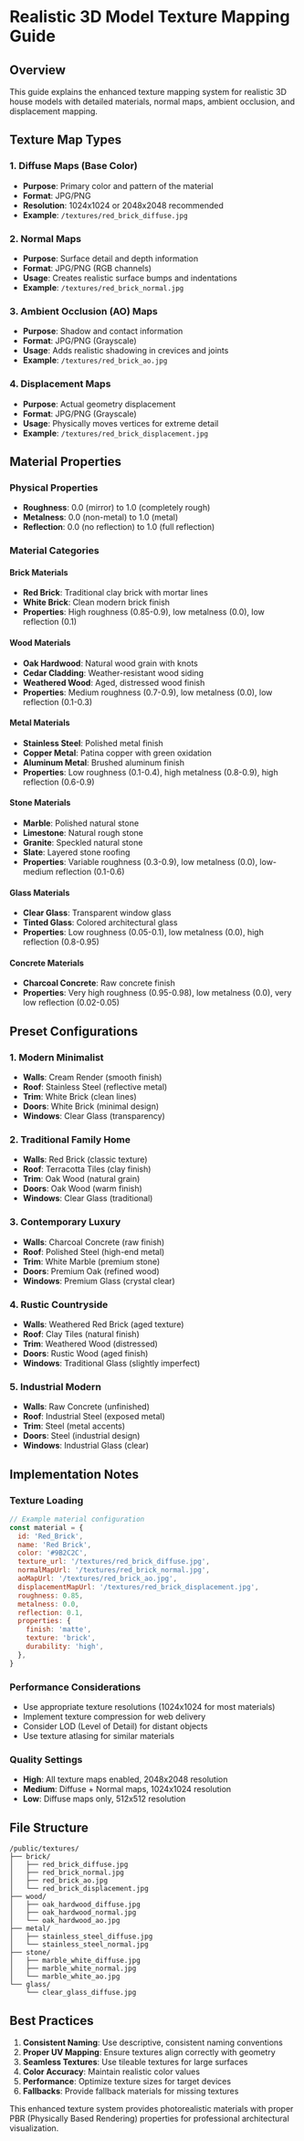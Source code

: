 # Realistic 3D Model Texture Mapping Guide

## Overview

This guide explains the enhanced texture mapping system for realistic 3D house models with detailed materials, normal maps, ambient occlusion, and displacement mapping.

## Texture Map Types

### 1. Diffuse Maps (Base Color)

- **Purpose**: Primary color and pattern of the material
- **Format**: JPG/PNG
- **Resolution**: 1024x1024 or 2048x2048 recommended
- **Example**: `/textures/red_brick_diffuse.jpg`

### 2. Normal Maps

- **Purpose**: Surface detail and depth information
- **Format**: JPG/PNG (RGB channels)
- **Usage**: Creates realistic surface bumps and indentations
- **Example**: `/textures/red_brick_normal.jpg`

### 3. Ambient Occlusion (AO) Maps

- **Purpose**: Shadow and contact information
- **Format**: JPG/PNG (Grayscale)
- **Usage**: Adds realistic shadowing in crevices and joints
- **Example**: `/textures/red_brick_ao.jpg`

### 4. Displacement Maps

- **Purpose**: Actual geometry displacement
- **Format**: JPG/PNG (Grayscale)
- **Usage**: Physically moves vertices for extreme detail
- **Example**: `/textures/red_brick_displacement.jpg`

## Material Properties

### Physical Properties

- **Roughness**: 0.0 (mirror) to 1.0 (completely rough)
- **Metalness**: 0.0 (non-metal) to 1.0 (metal)
- **Reflection**: 0.0 (no reflection) to 1.0 (full reflection)

### Material Categories

#### Brick Materials

- **Red Brick**: Traditional clay brick with mortar lines
- **White Brick**: Clean modern brick finish
- **Properties**: High roughness (0.85-0.9), low metalness (0.0), low reflection (0.1)

#### Wood Materials

- **Oak Hardwood**: Natural wood grain with knots
- **Cedar Cladding**: Weather-resistant wood siding
- **Weathered Wood**: Aged, distressed wood finish
- **Properties**: Medium roughness (0.7-0.9), low metalness (0.0), low reflection (0.1-0.3)

#### Metal Materials

- **Stainless Steel**: Polished metal finish
- **Copper Metal**: Patina copper with green oxidation
- **Aluminum Metal**: Brushed aluminum finish
- **Properties**: Low roughness (0.1-0.4), high metalness (0.8-0.9), high reflection (0.6-0.9)

#### Stone Materials

- **Marble**: Polished natural stone
- **Limestone**: Natural rough stone
- **Granite**: Speckled natural stone
- **Slate**: Layered stone roofing
- **Properties**: Variable roughness (0.3-0.9), low metalness (0.0), low-medium reflection (0.1-0.6)

#### Glass Materials

- **Clear Glass**: Transparent window glass
- **Tinted Glass**: Colored architectural glass
- **Properties**: Low roughness (0.05-0.1), low metalness (0.0), high reflection (0.8-0.95)

#### Concrete Materials

- **Charcoal Concrete**: Raw concrete finish
- **Properties**: Very high roughness (0.95-0.98), low metalness (0.0), very low reflection (0.02-0.05)

## Preset Configurations

### 1. Modern Minimalist

- **Walls**: Cream Render (smooth finish)
- **Roof**: Stainless Steel (reflective metal)
- **Trim**: White Brick (clean lines)
- **Doors**: White Brick (minimal design)
- **Windows**: Clear Glass (transparency)

### 2. Traditional Family Home

- **Walls**: Red Brick (classic texture)
- **Roof**: Terracotta Tiles (clay finish)
- **Trim**: Oak Wood (natural grain)
- **Doors**: Oak Wood (warm finish)
- **Windows**: Clear Glass (traditional)

### 3. Contemporary Luxury

- **Walls**: Charcoal Concrete (raw finish)
- **Roof**: Polished Steel (high-end metal)
- **Trim**: White Marble (premium stone)
- **Doors**: Premium Oak (refined wood)
- **Windows**: Premium Glass (crystal clear)

### 4. Rustic Countryside

- **Walls**: Weathered Red Brick (aged texture)
- **Roof**: Clay Tiles (natural finish)
- **Trim**: Weathered Wood (distressed)
- **Doors**: Rustic Wood (aged finish)
- **Windows**: Traditional Glass (slightly imperfect)

### 5. Industrial Modern

- **Walls**: Raw Concrete (unfinished)
- **Roof**: Industrial Steel (exposed metal)
- **Trim**: Steel (metal accents)
- **Doors**: Steel (industrial design)
- **Windows**: Industrial Glass (clear)

## Implementation Notes

### Texture Loading

```javascript
// Example material configuration
const material = {
  id: 'Red_Brick',
  name: 'Red Brick',
  color: '#9B2C2C',
  texture_url: '/textures/red_brick_diffuse.jpg',
  normalMapUrl: '/textures/red_brick_normal.jpg',
  aoMapUrl: '/textures/red_brick_ao.jpg',
  displacementMapUrl: '/textures/red_brick_displacement.jpg',
  roughness: 0.85,
  metalness: 0.0,
  reflection: 0.1,
  properties: {
    finish: 'matte',
    texture: 'brick',
    durability: 'high',
  },
}
```

### Performance Considerations

- Use appropriate texture resolutions (1024x1024 for most materials)
- Implement texture compression for web delivery
- Consider LOD (Level of Detail) for distant objects
- Use texture atlasing for similar materials

### Quality Settings

- **High**: All texture maps enabled, 2048x2048 resolution
- **Medium**: Diffuse + Normal maps, 1024x1024 resolution
- **Low**: Diffuse maps only, 512x512 resolution

## File Structure

```
/public/textures/
├── brick/
│   ├── red_brick_diffuse.jpg
│   ├── red_brick_normal.jpg
│   ├── red_brick_ao.jpg
│   └── red_brick_displacement.jpg
├── wood/
│   ├── oak_hardwood_diffuse.jpg
│   ├── oak_hardwood_normal.jpg
│   └── oak_hardwood_ao.jpg
├── metal/
│   ├── stainless_steel_diffuse.jpg
│   └── stainless_steel_normal.jpg
├── stone/
│   ├── marble_white_diffuse.jpg
│   ├── marble_white_normal.jpg
│   └── marble_white_ao.jpg
└── glass/
    └── clear_glass_diffuse.jpg
```

## Best Practices

1. **Consistent Naming**: Use descriptive, consistent naming conventions
2. **Proper UV Mapping**: Ensure textures align correctly with geometry
3. **Seamless Textures**: Use tileable textures for large surfaces
4. **Color Accuracy**: Maintain realistic color values
5. **Performance**: Optimize texture sizes for target devices
6. **Fallbacks**: Provide fallback materials for missing textures

This enhanced texture system provides photorealistic materials with proper PBR (Physically Based Rendering) properties for professional architectural visualization.
